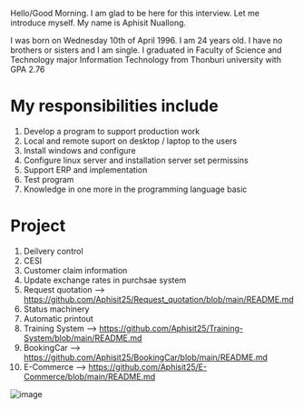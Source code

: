Hello/Good Morning. I am glad to be here for this interview.
Let me introduce myself.
My name is Aphisit Nuallong.

I was born on Wednesday 10th of April 1996. I am 24 years old.
I have no brothers or sisters and I am single.
I graduated in Faculty of Science and Technology major Information Technology from Thonburi university with GPA 2.76

# My responsibilities include
1. Develop a program to support production work
2. Local and remote suport on desktop / laptop to the users
3. Install windows and configure
4. Configure linux server and installation server set permissins
5. Support ERP and implementation
6. Test program
7. Knowledge in one more in the programming language basic


# Project
1. Deilvery control
2. CESI
3. Customer claim information
4. Update exchange rates in purchsae system
5. Request quotation --> https://github.com/Aphisit25/Request_quotation/blob/main/README.md
6. Status machinery
7. Automatic printout
8. Training System --> https://github.com/Aphisit25/Training-System/blob/main/README.md
9. BookingCar --> https://github.com/Aphisit25/BookingCar/blob/main/README.md
10. E-Commerce --> https://github.com/Aphisit25/E-Commerce/blob/main/README.md

![image](https://github.com/Aphisit25/Resume_AphisitNuallong/blob/main/image/Resume_Aphisit-Nuallong.jpg)
